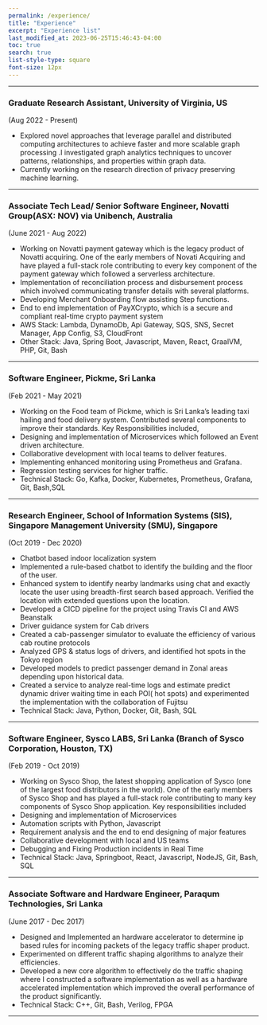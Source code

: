 ```yaml
---
permalink: /experience/
title: "Experience"
excerpt: "Experience list"
last_modified_at: 2023-06-25T15:46:43-04:00
toc: true
search: true
list-style-type: square
font-size: 12px
---
```


---

### Graduate Research Assistant, University of Virginia, US
(Aug 2022 - Present)

- Explored novel approaches that leverage parallel and distributed computing architectures to achieve faster and more scalable graph processing .I investigated graph analytics techniques to uncover patterns, relationships, and properties within graph data.
- Currently working on the research direction of privacy preserving machine learning.


---
### Associate Tech Lead/ Senior Software Engineer, Novatti Group(ASX: NOV) via Unibench, Australia
(June 2021 - Aug 2022)
- Working on Novatti payment gateway which is the legacy product of Novatti acquiring. One of the early members of Novati Acquiring and have played a full-stack role contributing to every key component of the payment gateway which followed a serverless architecture.
- Implementation of reconciliation process and disbursement process which involved communicating transfer details with several platforms.
- Developing Merchant Onboarding flow assisting Step functions.
- End to end implementation of PayXCrypto, which is a secure and compliant real-time crypto payment system
- AWS Stack: Lambda, DynamoDb, Api Gateway, SQS, SNS, Secret Manager, App Config, S3, CloudFront
- Other Stack: Java, Spring Boot,  Javascript, Maven, React, GraalVM, PHP, Git, Bash

---

### Software Engineer, Pickme, Sri Lanka
(Feb 2021 - May 2021)
- Working on the Food team of Pickme, which is Sri Lanka’s leading taxi hailing and food delivery system. Contributed several components to improve their standards. Key Responsibilities included,
- Designing and implementation of Microservices which followed an Event driven architecture.
- Collaborative development with local teams to deliver features.
- Implementing enhanced monitoring using Prometheus and Grafana.
- Regression testing services for higher traffic.
- Technical Stack:  Go, Kafka, Docker, Kubernetes, Prometheus, Grafana, Git, Bash,SQL

---

### Research Engineer, School of Information Systems (SIS), Singapore Management University (SMU), Singapore
(Oct 2019 - Dec 2020)
- Chatbot based indoor localization system
- Implemented a rule-based chatbot to identify the building and the floor of the user.
- Enhanced system to identify nearby landmarks using chat and exactly locate the user using breadth-first search based approach. Verified the location with extended questions upon the location.
- Developed a CICD pipeline for the project using Travis CI and AWS Beanstalk
- Driver guidance system for Cab drivers
- Created a cab-passenger simulator to evaluate the efficiency of various cab routine protocols
- Analyzed GPS & status logs of drivers, and identified hot spots in the Tokyo region
- Developed models to predict passenger demand in Zonal areas depending upon historical data.
- Created a service to analyze real-time logs and estimate predict dynamic driver waiting time in each POI( hot spots) and experimented the implementation with the collaboration of Fujitsu
- Technical Stack:  Java, Python, Docker, Git, Bash, SQL


---

### Software Engineer, Sysco LABS, Sri Lanka (Branch of Sysco Corporation, Houston, TX)
(Feb 2019 - Oct 2019)

- Working on Sysco Shop, the latest shopping application of Sysco (one of the largest food distributors in the world). One of the early members of Sysco Shop and has played a full-stack role contributing to many key components of Sysco Shop application. Key responsibilities included
- Designing and implementation of Microservices
- Automation scripts with Python, Javascript
- Requirement analysis and the end to end designing of major features
- Collaborative development with local and US teams
- Debugging and Fixing Production incidents in Real Time
- Technical Stack: Java, Springboot, React, Javascript, NodeJS, Git, Bash, SQL


---

### Associate Software and Hardware Engineer, Paraqum Technologies, Sri Lanka
(June 2017 - Dec 2017)

- Designed and Implemented an hardware accelerator to determine ip based rules for incoming packets of the legacy traffic shaper product.
- Experimented on different traffic shaping algorithms to analyze their efficiencies.
- Developed a new core algorithm to effectively do the traffic shaping where I constructed a software implementation as well as a hardware accelerated implementation which improved the overall performance of the product significantly.
- Technical Stack: C++, Git, Bash, Verilog, FPGA

----

